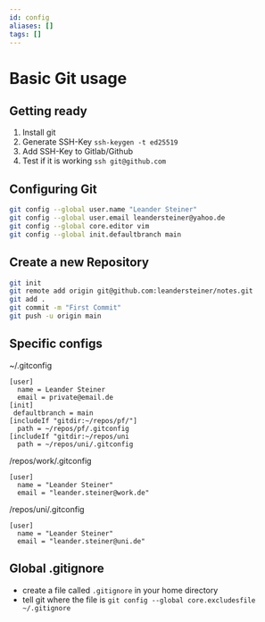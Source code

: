 ```yaml
---
id: config
aliases: []
tags: []
---
```

# Basic Git usage

## Getting ready

1. Install git
2. Generate SSH-Key `ssh-keygen -t ed25519`
3. Add SSH-Key to Gitlab/Github
4. Test if it is working `ssh git@github.com`

## Configuring Git

```bash
git config --global user.name "Leander Steiner"
git config --global user.email leandersteiner@yahoo.de
git config --global core.editor vim
git config --global init.defaultbranch main
```

## Create a new Repository

```bash
git init
git remote add origin git@github.com:leandersteiner/notes.git
git add .
git commit -m "First Commit"
git push -u origin main
```

## Specific configs

~/.gitconfig

```
[user]
  name = Leander Steiner
  email = private@email.de
[init]
 defaultbranch = main
[includeIf "gitdir:~/repos/pf/"]
  path = ~/repos/pf/.gitconfig
[includeIf "gitdir:~/repos/uni
  path = ~/repos/uni/.gitconfig
```

/repos/work/.gitconfig

```
[user]
  name = "Leander Steiner"
  email = "leander.steiner@work.de"
```

/repos/uni/.gitconfig

```
[user]
  name = "Leander Steiner"
  email = "leander.steiner@uni.de"
```

## Global .gitignore

- create a file called `.gitignore` in your home directory
- tell git where the file is
`git config --global core.excludesfile ~/.gitignore`

